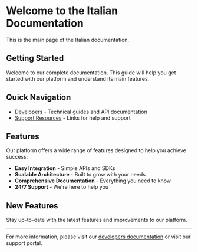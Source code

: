 # Welcome to the Italian Documentation

This is the main page of the Italian documentation.

## Getting Started

Welcome to our complete documentation. This guide will help you get started with our platform and understand its main features.

## Quick Navigation

- [Developers](developers.md) - Technical guides and API documentation
- [Support Resources](--8<-- "includes/urls-ita.md") - Links for help and support

## Features

Our platform offers a wide range of features designed to help you achieve success:

- **Easy Integration** - Simple APIs and SDKs
- **Scalable Architecture** - Built to grow with your needs
- **Comprehensive Documentation** - Everything you need to know
- **24/7 Support** - We're here to help you

## New Features

Stay up-to-date with the latest features and improvements to our platform.

---

For more information, please visit our [developers documentation](developers.md) or visit our support portal.